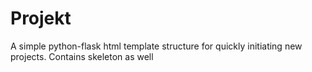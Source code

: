 Projekt
=======

A simple python-flask html template structure for quickly initiating new projects. Contains skeleton as well